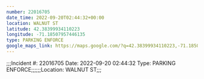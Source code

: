 ```yaml
---
number: 22016705
date_time: 2022-09-20T02:44:32+00:00
location: WALNUT ST
latitude: 42.38399934110223
longitude: -71.18507957446135
type: PARKING ENFORCE
google_maps_link: https://maps.google.com/?q=42.38399934110223,-71.18507957446135
---
```


;;;Incident #: 22016705   Date: 2022-09-20 02:44:32   Type: PARKING ENFORCE;;;;;;Location: WALNUT ST;;;
